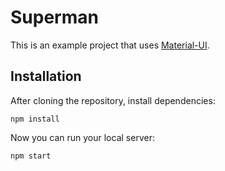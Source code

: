 # Superman 

This is an example project that uses [Material-UI](http://callemall.github.io/material-ui/).

## Installation
After cloning the repository, install dependencies:
```
npm install
```
Now you can run your local server:
```
npm start
```
